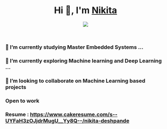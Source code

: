 <h1 align="center">Hi 👋, I'm <a href="https://www.linkedin.com/in/nikita-deshpande2109/" target="blank">
Nikita</a></h1>

<p align="center">
  <a href="https://github.com/DenverCoder1/readme-typing-svg"><img src="https://readme-typing-svg.herokuapp.com?lines=Masters+Student+at+TUChemnitz,+Germany;There_is_always%20ONE%20MORE%20THING%20to%20LEARN&center=true&width=500&height=50"></a>
</p>

<br>

<!-- <p align="center"> 
	<img src="https://komarev.com/ghpvc/?username=kumarnikhil936&label=Profile%20views&color=0e75b6&style=plastic" alt="kumarnikhil936" /> 
	<a href = "https://commits.top/germany.html" target="_blank">
		<alt="shutterbug2109" target="_blank"/> 
	</a>
</p> -->

<!-- <a target="_blank" align="center">
  <img align="right" top="500" height="300" width="400" alt="GIF" src="https://tenor.com/view/machine-learning-artificial-intelligence-gif-24276483">
</a> -->



### 🔭 I’m currently studying Master Embedded Systems ...
### 🌱 I’m currently exploring Machine learning and Deep Learning ...
### 👯 I’m looking to collaborate on Machine Learning based projects
### Open to work
### Resume : https://www.cakeresume.com/s--UYFaH3zOJjdrMugU__Yy8Q--/nikita-deshpande






